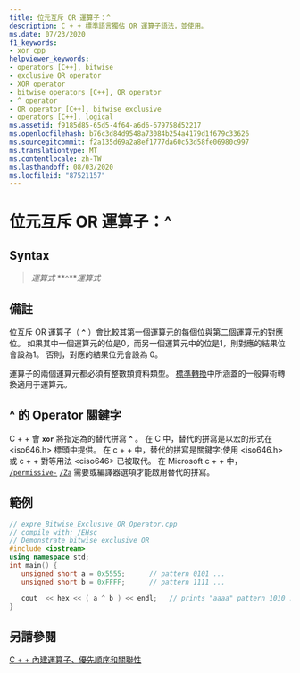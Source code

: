 ```yaml
---
title: 位元互斥 OR 運算子：^
description: C + + 標準語言獨佔 OR 運算子語法，並使用。
ms.date: 07/23/2020
f1_keywords:
- xor_cpp
helpviewer_keywords:
- operators [C++], bitwise
- exclusive OR operator
- XOR operator
- bitwise operators [C++], OR operator
- ^ operator
- OR operator [C++], bitwise exclusive
- operators [C++], logical
ms.assetid: f9185d85-65d5-4f64-a6d6-679758d52217
ms.openlocfilehash: b76c3d84d9548a73084b254a4179d1f679c33626
ms.sourcegitcommit: f2a135d69a2a8ef1777da60c53d58fe06980c997
ms.translationtype: MT
ms.contentlocale: zh-TW
ms.lasthandoff: 08/03/2020
ms.locfileid: "87521157"
---
```

# <a name="bitwise-exclusive-or-operator-"></a>位元互斥 OR 運算子：^

## <a name="syntax"></a>Syntax

> *運算式* **`^`***運算式*

## <a name="remarks"></a>備註

位互斥 OR 運算子（ **`^`** ）會比較其第一個運算元的每個位與第二個運算元的對應位。 如果其中一個運算元的位是0，而另一個運算元中的位是1，則對應的結果位會設為1。 否則，對應的結果位元會設為 0。

運算子的兩個運算元都必須有整數類資料類型。 [標準轉換](standard-conversions.md)中所涵蓋的一般算術轉換適用于運算元。

## <a name="operator-keyword-for-"></a>^ 的 Operator 關鍵字

C + + 會 **`xor`** 將指定為的替代拼寫 **`^`** 。 在 C 中，替代的拼寫是以宏的形式在 \<iso646.h> 標頭中提供。 在 c + + 中，替代的拼寫是關鍵字;使用 \<iso646.h> 或 c + + 對等用法 \<ciso646> 已被取代。 在 Microsoft c + + 中， [`/permissive-`](../build/reference/permissive-standards-conformance.md) [`/Za`](../build/reference/za-ze-disable-language-extensions.md) 需要或編譯器選項才能啟用替代的拼寫。


## <a name="example"></a>範例

```cpp
// expre_Bitwise_Exclusive_OR_Operator.cpp
// compile with: /EHsc
// Demonstrate bitwise exclusive OR
#include <iostream>
using namespace std;
int main() {
   unsigned short a = 0x5555;      // pattern 0101 ...
   unsigned short b = 0xFFFF;      // pattern 1111 ...

   cout  << hex << ( a ^ b ) << endl;   // prints "aaaa" pattern 1010 ...
}
```

## <a name="see-also"></a>另請參閱

[C + + 內建運算子、優先順序和關聯性](../cpp/cpp-built-in-operators-precedence-and-associativity.md)
